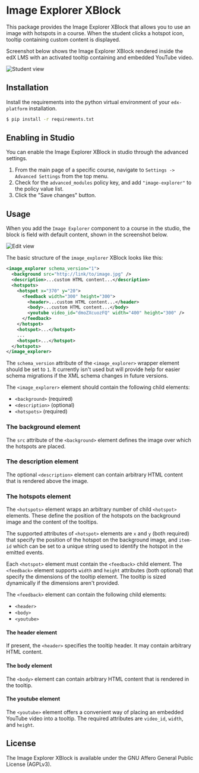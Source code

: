 Image Explorer XBlock
=====================

This package provides the Image Explorer XBlock that allows you to
use an image with hotspots in a course. When the student clicks a
hotspot icon, tooltip containing custom content is displayed.

Screenshot below shows the Image Explorer XBlock rendered inside the
edX LMS with an activated tooltip containing and embedded YouTube video.

![Student view](https://raw.githubusercontent.com/mtyaka/xblock-image-explorer/readme-doc/doc/img/student-view.png)

Installation
------------

Install the requirements into the python virtual environment of your
`edx-platform` installation.

```bash
$ pip install -r requirements.txt
```

Enabling in Studio
------------------

You can enable the Image Explorer XBlock in studio through the
advanced settings.

1. From the main page of a specific course, navigate to `Settings ->
   Advanced Settings` from the top menu.
2. Check for the `advanced_modules` policy key, and add
   `"image-explorer"` to the policy value list.
3. Click the "Save changes" button.

Usage
-----

When you add the `Image Explorer` component to a course in the studio,
the block is field with default content, shown in the screenshot below.

![Edit view](https://raw.githubusercontent.com/mtyaka/xblock-image-explorer/readme-doc/doc/img/edit-view.png)

The basic structure of the `image_explorer` XBlock looks like this:

```xml
<image_explorer schema_version="1">
  <background src="http://link/to/image.jpg" />
  <description>...custom HTML content...</description>
  <hotspots>
    <hotspot x="370" y="20">
      <feedback width="300" height="300">
        <header>...custom HTML content...</header>
        <body>...custom HTML content...</body>
        <youtube video_id="dmoZXcuozFQ" width="400" height="300" />
      </feedback>
    </hotspot>
    <hotspot>...</hotspot>
    ...
    <hotspot>...</hotspot>
  </hotspots>
</image_explorer>
```

The `schema_version` attribute of the `<image_explorer>` wrapper
element should be set to `1`. It currently isn't used but will provide
help for easier schema migrations if the XML schema changes in future
versions.

The `<image_explorer>` element should contain the following child
elements:

* `<background>` (required)
* `<description>` (optional)
* `<hotspots>` (required)

### The background element

The `src` attribute of the `<background>` element defines the image
over which the hotspots are placed.

### The description element

The optional `<description>` element can contain arbitrary HTML
content that is rendered above the image.

### The hotspots element

The `<hotspots>` element wraps an arbitrary number of child
`<hotspot>` elements. These define the position of the hotspots on the
background image and the content of the tooltips.

The supported attributes of `<hotspot>` elements are `x` and `y` (both
required) that specify the position of the hotspot on the background
image, and `item-id` which can be set to a unique string used to
identify the hotspot in the emitted events.

Each `<hotspot>` element must contain the `<feedback>` child
element. The `<feedback>` element supports `width` and `height`
attributes (both optional) that specify the dimensions of the tooltip
element. The tooltip is sized dynamically if the dimensions aren't
provided.

The `<feedback>` element can contain the following child elements:

* `<header>`
* `<body>`
* `<youtube>`

#### The header element

If present, the `<header>` specifies the tooltip header. It may
contain arbitrary HTML content.

#### The body element

The `<body>` element can contain arbitrary HTML content that is
rendered in the tooltip.

#### The youtube element

The `<youtube>` element offers a convenient way of placing an embedded
YouTube video into a tooltip. The required attributes are `video_id`,
`width`, and `height`.

License
-------

The Image Explorer XBlock is available under the GNU Affero General
Public License (AGPLv3).
